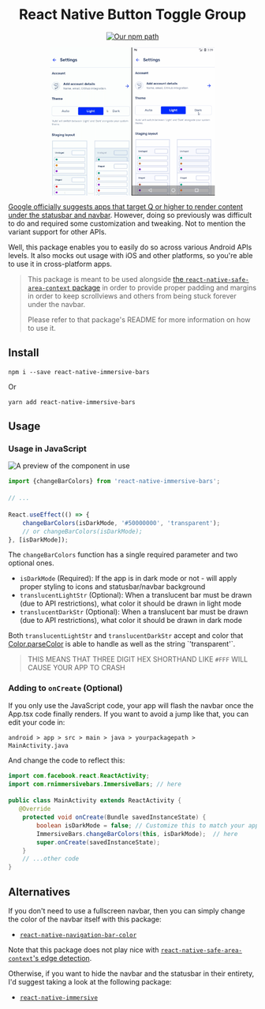 <h1 align="center">
  React Native Button Toggle Group
</h1>
<div align="center">

[![Our npm path](https://badgen.net/npm/v/react-native-immersive-bars)](https://www.npmjs.com/package/react-native-immersive-bars/)

</div>

<div style="display: flex; justify-content: center">

<img height="300" alt="A preview in Android 10" src="./promo/android_10.gif"/>

<img height="300" alt="A preview in Android M" src="./promo/android_m.gif"/>

</div>

[Google officially suggests apps that target Q or higher to render content under the statusbar and navbar](http://youtube.com/watch?v=Nf-fP2u9vjI).
However, doing so previously was difficult to do and required some customization and tweaking. Not to mention the variant support for other APIs.

Well, this package enables you to easily do so across various Android APIs levels. It also mocks out usage with iOS and other platforms, so you're able to use it in cross-platform apps.

> This package is meant to be used alongside [the `react-native-safe-area-context` package](https://github.com/th3rdwave/react-native-safe-area-context) in order
> to provide proper padding and margins in order to keep scrollviews and others from being stuck forever under the navbar.
>
> Please refer to that package's README for more information on how to use it.

## Install

```
npm i --save react-native-immersive-bars
```

Or

```
yarn add react-native-immersive-bars
```

## Usage

### Usage in JavaScript

![A preview of the component in use](./preview.gif)

```jsx
import {changeBarColors} from 'react-native-immersive-bars';

// ...

React.useEffect(() => {
    changeBarColors(isDarkMode, '#50000000', 'transparent');
    // or changeBarColors(isDarkMode);
}, [isDarkMode]);
```

The `changeBarColors` function has a single required parameter and two optional ones. 

- `isDarkMode` (Required): If the app is in dark mode or not - will apply proper styling to icons and statusbar/navbar background
- `translucentLightStr` (Optional): When a translucent bar must be drawn (due to API restrictions), what color it should be drawn in light mode
- `translucentDarkStr` (Optional): When a translucent bar must be drawn (due to API restrictions), what color it should be drawn in dark mode

Both `translucentLightStr` and `translucentDarkStr` accept and color that [Color.parseColor](https://developer.android.com/reference/android/graphics/Color#parseColor(java.lang.String)) is able to handle as well as the string `'transparent'`.

> THIS MEANS THAT THREE DIGIT HEX SHORTHAND LIKE `#FFF` WILL CAUSE YOUR APP TO CRASH

### Adding to `onCreate` (Optional)

If you only use the JavaScript code, your app will flash the navbar once the App.tsx code finally renders. 
If you want to avoid a jump like that, you can edit your code in:
 
```
android > app > src > main > java > yourpackagepath > MainActivity.java
```

And change the code to reflect this:

```java
import com.facebook.react.ReactActivity;
import com.rnimmersivebars.ImmersiveBars; // here

public class MainActivity extends ReactActivity {
   @Override
    protected void onCreate(Bundle savedInstanceState) {
        boolean isDarkMode = false; // Customize this to match your app's default theme
        ImmersiveBars.changeBarColors(this, isDarkMode);  // here
        super.onCreate(savedInstanceState);
    }
    // ...other code
}
```

## Alternatives

If you don't need to use a fullscreen navbar, then you can simply change the color of the navbar itself with this package:

- [`react-native-navigation-bar-color`](https://github.com/thebylito/react-native-navigation-bar-color)

Note that this package does not play nice with [`react-native-safe-area-context`'s edge detection](https://github.com/th3rdwave/react-native-safe-area-context/).


Otherwise, if you want to hide the navbar and the statusbar in their entirety, I'd suggest taking a look at the following package:

- [`react-native-immersive`](https://github.com/mockingbot/react-native-immersive)
